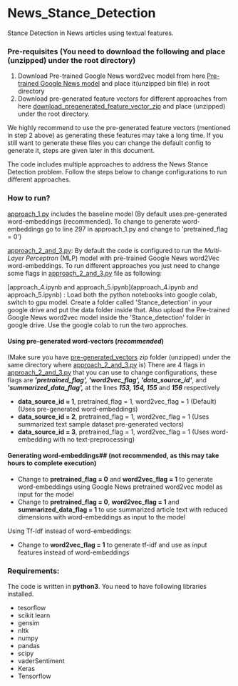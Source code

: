 # News_Stance_Detection
Stance Detection in News articles using textual features.

### Pre-requisites **(You need to download the following and place (unzipped) under the root directory)**

1. Download Pre-trained Google News word2vec model from here [Pre-trained Google News model](https://drive.google.com/file/d/0B7XkCwpI5KDYNlNUTTlSS21pQmM/edit?usp=sharing) and place it(unzipped bin file) in root directory
2. Download pre-generated feature vectors for different approaches from here [download_pregenerated_feature_vector_zip](https://drive.google.com/file/d/1nkfF5YYVV7EkxeufnaVg4qX-O91Dx_pW/view?usp=sharing) and place (unzipped) under the root directory.

We highly recommend to use the pre-generated feature vectors (mentioned in step 2 above) as generating these features may take a long time. If you still want to generate these files you can change the default config to generate it, steps are given later in this document.

The code includes multiple approaches to address the News Stance Detection problem. Follow the steps below to change configurations to run different approaches.

### How to run?

[approach_1.py](approach_1.py) includes the baseline model (By default uses pre-generated word-embeddings (recommended). To change to generate word-embeddings go to line 297 in approach_1.py and change to 'pretrained_flag = 0')

[approach_2_and_3.py](approach_2_and_3.py): By default the code is configured to run the *Multi-Layer Perceptron* (MLP) model with pre-trained Google News word2Vec word-embeddings. To run different approaches you just need to change some flags in [approach_2_and_3.py](approach_2_and_3.py) file as following:

[approach_4.ipynb and approach_5.ipynb](approach_4.ipynb and approach_5.ipynb) : Load both the python notebooks into google colab, switch to gpu model. Create a folder called 'Stance_detection' in your google drive and put the data folder inside that. Also upload the Pre-trained Google News word2vec model inside the 'Stance_detection' folder in google drive. Use the google colab to run the two approches.

#### Using pre-generated word-vectors (*recommended*) 
(Make sure you have [pre-generated_vectors](https://drive.google.com/file/d/1nkfF5YYVV7EkxeufnaVg4qX-O91Dx_pW/view?usp=sharing) zip folder (unzipped) under the same directory where [approach_2_and_3.py](approach_2_and_3.py) is)
There are 4 flags in [approach_2_and_3.py](approach_2_and_3.py) that you can use to change configurations, these flags are ***'pretrained_flag', 'word2vec_flag', 'data_source_id'***, and ***'summarized_data_flag',*** at the lines ***153, 154, 155*** and ***156*** respectively

- **data_source_id = 1**, pretrained_flag = 1, word2vec_flag = 1	(Default) (Uses pre-generated word-embeddings)
- **data_source_id = 2**, pretrained_flag = 1, word2vec_flag = 1	(Uses summarized text sample dataset pre-generated vectors)
- **data_source_id = 3**, pretrained_flag = 1, word2vec_flag = 1	(Uses word-embedding with no text-preprocessing)


#### Generating word-embeddings## (not recommended, as this may take hours to complete execution)

- Change to **pretrained_flag = 0** and **word2vec_flag = 1** to generate word-embeddings using Google News pretrained word2vec model as input for the model
- Change to **pretrained_flag = 0**, **word2vec_flag = 1** and **summarized_data_flag = 1** to use summarized article text with reduced dimensions with word-embeddings as input to the model

Using Tf-Idf instead of word-embeddings:

- Change to **word2vec_flag = 1** to generate tf-idf and use as input features instead of word-embeddings
	


### Requirements:

The code is written in **python3**.
You need to have following libraries installed.

- tesorflow
- scikit learn
- gensim
- nltk
- numpy
- pandas
- scipy
- vaderSentiment
- Keras
- Tensorflow



